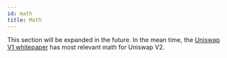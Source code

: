 ```yaml
---
id: math
title: Math
---
```


This section will be expanded in the future. In the mean time, the [Uniswap V1 whitepaper](https://uniswap.org/whitepaper.pdf) has most relevant math for Uniswap V2.
